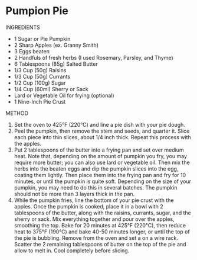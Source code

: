 Pumpion Pie
========
INGREDIENTS
* 1 Sugar or Pie Pumpkin
* 2 Sharp Apples (ex. Granny Smith)
* 3 Eggs beaten
* 2 Handfuls of fresh herbs (I used Rosemary, Parsley, and Thyme)
* 6 Tablespoons (85g) Salted Butter
* 1/3 Cup (50g) Raisins
* 1/3 Cup (50g) Currants
* 1/2 Cup (100g) Sugar
* 1/4 Cup (60ml) Sherry or Sack
* Lard or Vegetable Oil for frying (optional)
* 1 Nine-Inch Pie Crust

METHOD
1. Set the oven to 425°F (220°C) and line a pie dish with your pie dough.
2. Peel the pumpkin, then remove the stem and seeds, and quarter it. Slice each piece into thin slices, about 1/4 inch thick. Repeat this process with the apples.
3. Put 2 tablespoons of the butter into a frying pan and set over medium heat. Note that, depending on the amount of pumpkin you fry, you may require more butter; you can also use lard or vegetable oil. Then mix the herbs into the beaten eggs and dip the pumpkin slices into the egg, coating them lightly. Then place them into the frying pan and fry for 10 minutes, or until the pumpkin is quite soft. Depending on the size of your pumpkin, you may need to do this in several batches. The pumpkin should not be more than 3 layers thick in the pan.
4. While the pumpkin fries, line the bottom of your pie crust with the apples. Once the pumpkin is cooked, place it in a bowl with 2 tablespoons of the butter, along with the raisins, currants, sugar, and the sherry or sack. Mix everything together and pour over the apples, smoothing the top. Bake for 20 minutes at 425°F (220°C), then reduce heat to 375°F (190°C) and bake 40-50 minutes longer, or until the top of the pie is bubbling. Remove from the oven and set a on a wire rack. Scatter the 2 remaining tablespoons of butter on the top of the pie and allow to melt in. Cool completely before slicing.